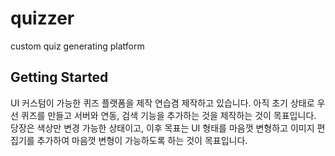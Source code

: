 # quizzer

custom quiz generating platform

## Getting Started

UI 커스텀이 가능한 퀴즈 플랫폼을 제작 연습겸 제작하고 있습니다.
아직 초기 상태로 우선 퀴즈를 만들고 서버와 연동, 검색 기능을 추가하는 것을 제작하는 것이 목표입니다.
당장은 색상만 변경 가능한 상태이고, 이후 목표는 UI 형태를 마음껏 변형하고 이미지 편집기를 추가하여 마음껏 변형이 가능하도록 하는 것이 목표입니다.
